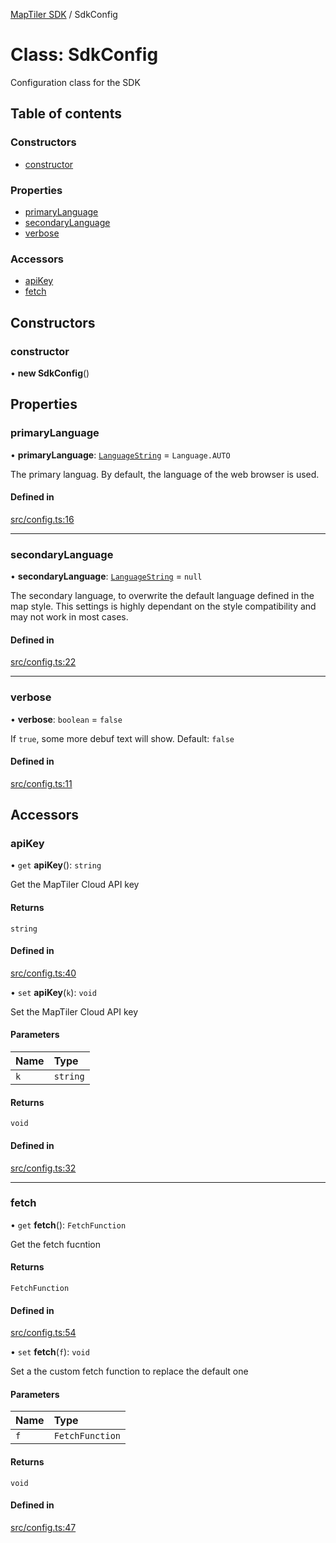 [MapTiler SDK](../README.md) / SdkConfig

# Class: SdkConfig

Configuration class for the SDK

## Table of contents

### Constructors

- [constructor](SdkConfig.md#constructor)

### Properties

- [primaryLanguage](SdkConfig.md#primarylanguage)
- [secondaryLanguage](SdkConfig.md#secondarylanguage)
- [verbose](SdkConfig.md#verbose)

### Accessors

- [apiKey](SdkConfig.md#apikey)
- [fetch](SdkConfig.md#fetch)

## Constructors

### constructor

• **new SdkConfig**()

## Properties

### primaryLanguage

• **primaryLanguage**: [`LanguageString`](../README.md#languagestring) = `Language.AUTO`

The primary languag. By default, the language of the web browser is used.

#### Defined in

[src/config.ts:16](https://github.com/maptiler/maptiler-sdk-js/blob/301cf83/src/config.ts#L16)

___

### secondaryLanguage

• **secondaryLanguage**: [`LanguageString`](../README.md#languagestring) = `null`

The secondary language, to overwrite the default language defined in the map style.
This settings is highly dependant on the style compatibility and may not work in most cases.

#### Defined in

[src/config.ts:22](https://github.com/maptiler/maptiler-sdk-js/blob/301cf83/src/config.ts#L22)

___

### verbose

• **verbose**: `boolean` = `false`

If `true`, some more debuf text will show. Default: `false`

#### Defined in

[src/config.ts:11](https://github.com/maptiler/maptiler-sdk-js/blob/301cf83/src/config.ts#L11)

## Accessors

### apiKey

• `get` **apiKey**(): `string`

Get the MapTiler Cloud API key

#### Returns

`string`

#### Defined in

[src/config.ts:40](https://github.com/maptiler/maptiler-sdk-js/blob/301cf83/src/config.ts#L40)

• `set` **apiKey**(`k`): `void`

Set the MapTiler Cloud API key

#### Parameters

| Name | Type |
| :------ | :------ |
| `k` | `string` |

#### Returns

`void`

#### Defined in

[src/config.ts:32](https://github.com/maptiler/maptiler-sdk-js/blob/301cf83/src/config.ts#L32)

___

### fetch

• `get` **fetch**(): `FetchFunction`

Get the fetch fucntion

#### Returns

`FetchFunction`

#### Defined in

[src/config.ts:54](https://github.com/maptiler/maptiler-sdk-js/blob/301cf83/src/config.ts#L54)

• `set` **fetch**(`f`): `void`

Set a the custom fetch function to replace the default one

#### Parameters

| Name | Type |
| :------ | :------ |
| `f` | `FetchFunction` |

#### Returns

`void`

#### Defined in

[src/config.ts:47](https://github.com/maptiler/maptiler-sdk-js/blob/301cf83/src/config.ts#L47)
